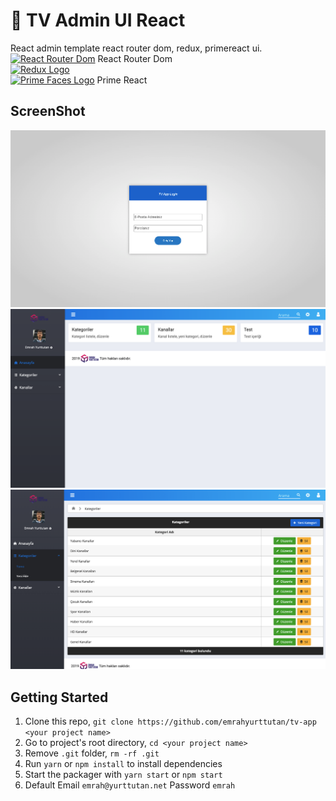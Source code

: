 # 🚀 TV Admin UI React

<p float="left">

React admin template react router dom, redux, primereact ui.
<br />
<a href='https://github.com/ReactTraining/react-router'><img src='https://camo.githubusercontent.com/f63754b8412368e820601967af6dea84312b925b/68747470733a2f2f7265616374747261696e696e672e636f6d2f72656163742d726f757465722f616e64726f69642d6368726f6d652d313434783134342e706e67' height='60' alt='React Router Dom' aria-label='https://github.com/ReactTraining/react-router' /></a>
React Router Dom
<br />
<a href='http://redux.js.org'><img src='https://camo.githubusercontent.com/f28b5bc7822f1b7bb28a96d8d09e7d79169248fc/687474703a2f2f692e696d6775722e636f6d2f4a65567164514d2e706e67' height='60' alt='Redux Logo' aria-label='redux.js.org' /></a>
<br />
<a href='https://github.com/primefaces/primereact'><img src='https://camo.githubusercontent.com/d0f0df5f72301b194c46d67fb279453de0be2760/68747470733a2f2f7777772e7072696d6566616365732e6f72672f77702d636f6e74656e742f75706c6f6164732f323031372f30392f7072696d6572656163742d7472616e73706172656e742d3235302e706e67?sanitize=true' height='110' alt='Prime Faces Logo' aria-label='https://www.primefaces.org/primereact/' /></a>
Prime React

</p>

## ScreenShot

<p>
<a href='screenshot/login-page.png'>
<img src='screenshot/login-page.png' alt='Login Page' aria-label='Login Page' />
</a>
<a href='screenshot/home-page.png'>
<img src='screenshot/home-page.png' alt='home Page' aria-label='home Page' />
</a>
<a href='screenshot/category-page.png'>
<img src='screenshot/category-page.png' alt='category Page' aria-label='category Page' />
</a>
</p>

## Getting Started

1. Clone this repo, `git clone https://github.com/emrahyurttutan/tv-app <your project name>`
2. Go to project's root directory, `cd <your project name>`
3. Remove `.git` folder, `rm -rf .git`
4. Run `yarn` or `npm install` to install dependencies
5. Start the packager with `yarn start` or `npm start`
6. Default Email `emrah@yurttutan.net` Password `emrah`
